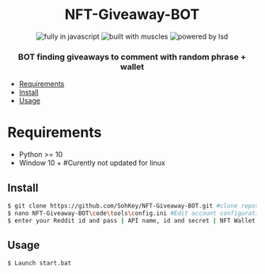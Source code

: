 <h1 align=center>NFT-Giveaway-BOT</h1>
<p align=center>
  <img src="https://img.shields.io/badge/Made%20with-python-%23f7df1e?style=for-the-badge" alt="fully in javascript"/>
  <img src="https://img.shields.io/badge/Built%20With-%E2%99%A5-pink?style=for-the-badge" alt="built with muscles"/>
  <img src="https://img.shields.io/badge/Powered%20By-SOHKEY%20-blueviolet?style=for-the-badge" alt="powered by lsd"/>
</p>
<h3 align=center>BOT finding giveaways to comment with random phrase + wallet</h3>

- [Requirements](#requirements)
- [Install](#install)
- [Usage](#usage)

# Requirements

- Python >= 10
- Window 10 + #Curently not updated for linux

## Install

```bash
$ git clone https://github.com/SohKey/NFT-Giveaway-BOT.git #clone repository
$ nano NFT-Giveaway-BOT\code\tools\config.ini #Edit account configuration and more !
$ enter your Reddit id and pass | API name, id and secret | NFT Wallet
```

## Usage

```bash
$ Launch start.bat
```
